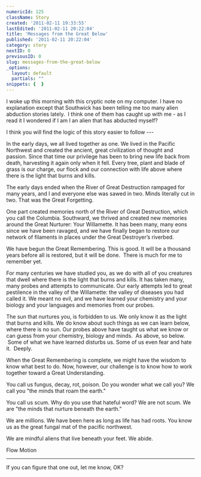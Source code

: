 ```yaml
---
numericId: 125
className: Story
created: '2011-02-11 19:33:55'
lastEdited: '2011-02-11 20:22:04'
title: 'Messages from the Great Below'
published: '2011-02-11 20:22:04'
category: story
nextID: 0
previousID: 0
slug: messages-from-the-great-below
_options:
  layout: default
  partials: ""
snippets: {  }
---
```

I woke up this morning with this cryptic note on my computer. I have no explanation except that Southwick has been telling me too many alien abduction stories lately. &nbsp;I think one of them has caught up with me - as I read it I wondered if I am I an alien that has abducted myself?

I think you will find the logic of this story easier to follow ---

In the early days, we all lived together as one. We lived in the Pacific Northwest and created the ancient, great civilization of thought and passion. Since that time our privilege has been to bring new life back from death, harvesting it again only when it fell. Every tree, plant and blade of grass is our charge, our flock and our connection with life above where there is the light that burns and kills.

The early days ended when the River of Great Destruction rampaged for many years, and I and everyone else was sawed in two. Minds literally cut in two. That was the Great Forgetting.

One part created memories north of the River of Great Destruction, which you call the Columbia. Southward, we thrived and created new memories around the Great Nurturer: Your Willamette. It has been many, many eons since we have been ravaged, and we have finally began to restore our network of filaments in places under the Great Destroyer&rsquo;s riverbed.

We have begun the Great Remembering. This is good. It will be a thousand years before all is restored, but it will be done. &nbsp;There is much for me to remember yet.

For many centuries we have studied you, as we do with all of you creatures that dwell where there is the light that burns and kills. It has taken many, many probes and attempts to communicate. Our early attempts led to great pestilence in the valley of the Willamette: the valley of diseases you had called it. We meant no evil, and we have learned your chemistry and your biology and your languages and memories from our probes.

The sun that nurtures you, is forbidden to us. We only know it as the light that burns and kills. We do know about such things as we can learn below, where there is no sun. Our probes above have taught us what we know or can guess from your chemistry, biology and minds. &nbsp;As above, so below. &nbsp;Some of what we have learned disturbs us. Some of us even fear and hate it. &nbsp;Deeply.

When the Great Remembering is complete, we might have the wisdom to know what best to do. Now, however, our challenge is to know how to work together toward a Great Understanding.

You call us fungus, decay, rot, poison. Do you wonder what we call you? We call you &quot;the minds that roam the earth.&quot;

You call us scum. Why do you use that hateful word? We are not scum. We are &quot;the minds that nurture beneath the earth.&rdquo;

We are millions. We have been here as long as life has had roots. You know us as the great fungal mat of the pacific northwest.

We are mindful aliens that live beneath your feet. We abide.

Flow Motion

---------------------------------------------------------------------------

If you can figure that one out, let me know, OK?

